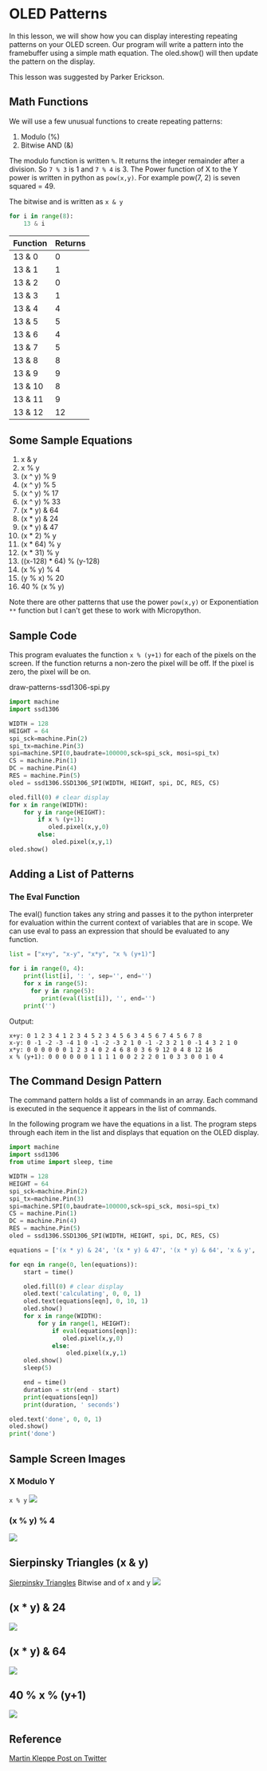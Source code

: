 # OLED Patterns

In this lesson, we will show how you can display interesting repeating patterns on your OLED screen.  Our program will write a pattern into the framebuffer using a simple math equation.  The oled.show() will then update the pattern on the display.

This lesson was suggested by Parker Erickson.

## Math Functions
We will use a few unusual functions to create repeating patterns:

1. Modulo (%)
2. Bitwise AND (&)

The modulo function is written ```%```.  It returns the integer remainder after a division.  So ```7 % 3``` is 1 and ```7 % 4``` is 3.
The Power function of X to the Y power is written in python as ```pow(x,y)```.  For example pow(7, 2) is seven squared = 49.

The bitwise and is written as ```x & y```

```py
for i in range(8):
    13 & i
```

|Function|Returns|
|---|---|
|13 & 0 | 0 |
|13 & 1 | 1 |
|13 & 2 | 0 |
|13 & 3 | 1 |
|13 & 4 | 4 |
|13 & 5 | 5 |
|13 & 6 | 4 |
|13 & 7 | 5 |
|13 & 8 | 8 |
|13 & 9 | 9 |
|13 & 10 | 8 |
|13 & 11 | 9 |
|13 & 12 | 12 |


## Some Sample Equations

1. x & y
1. x % y
1. (x ^ y) % 9
1. (x ^ y) % 5
1. (x ^ y) % 17
1. (x ^ y) % 33
1. (x * y) & 64
1. (x * y) & 24
1. (x * y) & 47
1. (x * 2) % y
1. (x * 64) % y
1. (x * 31) % y
1. ((x-128) * 64) % (y-128)
1. (x % y) % 4
1. (y % x) % 20
1. 40 % (x % y)

Note there are other patterns that use the power ```pow(x,y)``` or Exponentiation ```**``` function but I can't get these to work with Micropython.

## Sample Code
This program evaluates the function ```x % (y+1)``` for each of the pixels on the screen.  If the function returns a non-zero the pixel will be off.  If the pixel is zero, the pixel will be on.

draw-patterns-ssd1306-spi.py
```py
import machine
import ssd1306

WIDTH = 128
HEIGHT = 64
spi_sck=machine.Pin(2)
spi_tx=machine.Pin(3)
spi=machine.SPI(0,baudrate=100000,sck=spi_sck, mosi=spi_tx)
CS = machine.Pin(1)
DC = machine.Pin(4)
RES = machine.Pin(5)
oled = ssd1306.SSD1306_SPI(WIDTH, HEIGHT, spi, DC, RES, CS)

oled.fill(0) # clear display
for x in range(WIDTH):
    for y in range(HEIGHT):
        if x % (y+1):
           oled.pixel(x,y,0)
        else:
            oled.pixel(x,y,1)
oled.show()

```

## Adding a List of Patterns

### The Eval Function
The eval() function takes any string and passes it to the python interpreter for evaluation within the current context of variables that are in scope.  We can use eval to pass an expression that should be evaluated to any function.

```py
list = ["x+y", "x-y", "x*y", "x % (y+1)"]

for i in range(0, 4):
    print(list[i], ': ', sep='', end='')
    for x in range(5):
      for y in range(5):
         print(eval(list[i]), '', end='')
    print('')
```

Output:

```data
x+y: 0 1 2 3 4 1 2 3 4 5 2 3 4 5 6 3 4 5 6 7 4 5 6 7 8 
x-y: 0 -1 -2 -3 -4 1 0 -1 -2 -3 2 1 0 -1 -2 3 2 1 0 -1 4 3 2 1 0 
x*y: 0 0 0 0 0 0 1 2 3 4 0 2 4 6 8 0 3 6 9 12 0 4 8 12 16 
x % (y+1): 0 0 0 0 0 0 1 1 1 1 0 0 2 2 2 0 1 0 3 3 0 0 1 0 4 
```

## The Command Design Pattern
The command pattern holds a list of commands in an array.  Each command is executed in the sequence it appears in the list of commands.

In the following program we have the equations in a list.  The program steps through each item in the list and displays that equation on the OLED display.

```py
import machine
import ssd1306
from utime import sleep, time

WIDTH = 128
HEIGHT = 64
spi_sck=machine.Pin(2)
spi_tx=machine.Pin(3)
spi=machine.SPI(0,baudrate=100000,sck=spi_sck, mosi=spi_tx)
CS = machine.Pin(1)
DC = machine.Pin(4)
RES = machine.Pin(5)
oled = ssd1306.SSD1306_SPI(WIDTH, HEIGHT, spi, DC, RES, CS)

equations = ['(x * y) & 24', '(x * y) & 47', '(x * y) & 64', 'x & y', 'x % y', '(x % y) % 4', '40 % (x % y+1)']

for eqn in range(0, len(equations)):
    start = time()

    oled.fill(0) # clear display
    oled.text('calculating', 0, 0, 1)
    oled.text(equations[eqn], 0, 10, 1)
    oled.show()
    for x in range(WIDTH):
        for y in range(1, HEIGHT):
            if eval(equations[eqn]):
               oled.pixel(x,y,0)
            else:
                oled.pixel(x,y,1)
    oled.show()
    sleep(5)

    end = time()
    duration = str(end - start)
    print(equations[eqn])
    print(duration, ' seconds')

oled.text('done', 0, 0, 1)
oled.show()
print('done')
```

## Sample Screen Images

### X Modulo Y
```x % y```
![](../../img/pattern6.jpg)


### (x % y) % 4
![](../../img/pattern5.jpg)

## Sierpinsky Triangles (x & y)
[Sierpinsky Triangles](https://en.wikipedia.org/wiki/Sierpi%C5%84ski_triangle)
Bitwise and of x and y
![](../../img/pattern1.jpg)

## (x * y) & 24
![](../../img/pattern2.jpg)

## (x * y) & 64
![](../../img/pattern3.jpg)

## 40 % x % (y+1)
![](../../img/pattern4.jpg)


## Reference

[Martin Kleppe Post on Twitter](https://twitter.com/aemkei/status/1378106731386040322)
